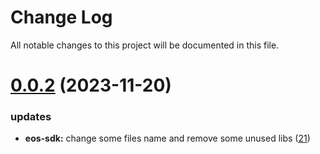 
# Change Log

All notable changes to this project will be documented in this file.

# [0.0.2](https://github.com/xiaohuasheng0x1/blockchains) (2023-11-20)

### updates

- **eos-sdk:** change some files name and remove some unused libs ([21](https://github.com/xiaohuasheng0x1/blockchains/pull/21))
